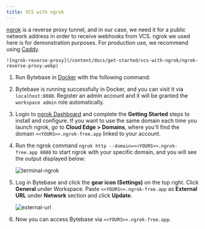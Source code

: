 ```yaml
---
title: VCS with ngrok
---
```


[ngrok](https://ngrok.com/) is a reverse proxy tunnel, and in our case, we need it for a public network address in order to receive webhooks from VCS. ngrok we used here is for demonstration purposes. For production use, we recommend using [Caddy](https://caddyserver.com/).

    ![ngrok-reverse-proxy](/content/docs/get-started/vcs-with-ngrok/ngrok-reverse-proxy.webp)

1. Run Bytebase in [Docker](https://www.docker.com/) with the following command:

   <IncludeBlock url="/docs/get-started/install/terminal-docker-run-volume"></IncludeBlock>

1. Bytebase is running successfully in Docker, and you can visit it via `localhost:8080`. Register an admin account and it will be granted the `workspace admin` role automatically.

1. Login to [ngrok Dashboard](https://dashboard.ngrok.com/get-started/setup) and complete the **Getting Started** steps to install and configure. If you want to use the same domain each time you launch ngrok, go to **Cloud Edge > Domains**, where you'll find the domain `<<YOURS>>.ngrok-free.app` linked to your account.

1. Run the ngrok command `ngrok http --domain=<<YOURS>>.ngrok-free.app 8080` to start ngrok with your specific domain, and you will see the output displayed below:

   ![terminal-ngrok](/content/docs/get-started/vcs-with-ngrok/ngrok-terminal.webp)

1. Log in Bytebase and click the **gear icon (Settings)** on the top right. Click **General** under Workspace. Paste `<<YOURS>>.ngrok-free.app` as **External URL** under **Network** section and click **Update**.

   ![external-url](/content/docs/get-started/vcs-with-ngrok/bb-external-url.webp)

1. Now you can access Bytebase via `<<YOURS>>.ngrok-free.app`.
